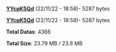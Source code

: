 [**YYcpK5Qd**](/data/YYcpK5Qd.txt) (22/11/22 - 18:58)- 5287 bytes

[**YYcpK5Qd**](/data/YYcpK5Qd.txt) (22/11/22 - 18:58)- 5287 bytes

**Total Datas**: 4366

**Total Size**: 23.79 MB / 23.8 MB